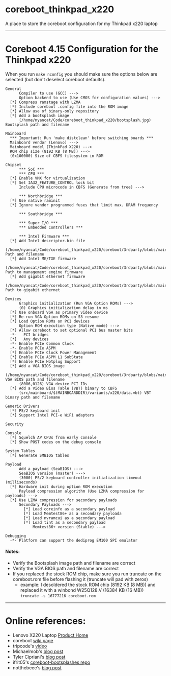 # coreboot_thinkpad_x220
A place to store the coreboot configuration for my Thinkpad x220 laptop

---

# Coreboot 4.15 Configuration for the Thinkpad x220

When you run `make nconfig` you should make sure the options below are selected (but don't deselect coreboot defaults).

```
General
      Compiler to use (GCC) --->
      Option backend to use (Use CMOS for configuration values) --->
  [*] Compress ramstage with LZMA
  [*] Include coreboot .config file into the ROM image
  [*] Allow use of binary-only repository
  [*] Add a bootsplash image
      (/home/nyancat/Code/coreboot_thinkpad_x220/bootsplash.jpg) Bootsplash path and filename

Mainboard
  *** Important: Run 'make distclean' before switching boards ***
  Mainboard vendor (Lenovo) --->
  Mainboard model (ThinkPad X220) --->
  ROM chip size (8192 KB (8 MB)) --->
  (0x100000) Size of CBFS filesystem in ROM

Chipset
      *** SoC ***
      *** CPU ***
  [*] Enable VMX for virtualization
  [*] Set IA32_FEATURE_CONTROL lock bit
      Include CPU microcode in CBFS (Generate from tree) --->

      *** Northbridge ***
  [*] Use native raminit
  [*] Ignore vendor programmed fuses that limit max. DRAM frequency

      *** Southbridge ***

      *** Super I/O ***
      *** Embedded Controllers ***

      *** Intel Firmware ***
  [*] Add Intel descriptor.bin file
      (/home/nyancat/Code/coreboot_thinkpad_x220/coreboot/3rdparty/blobs/mainboard/$(MAINBOARDDIR)/descriptor.bin) Path and filename
  [*] Add Intel ME/TXE firmware
      (/home/nyancat/Code/coreboot_thinkpad_x220/coreboot/3rdparty/blobs/mainboard/$(MAINBOARDDIR)/me.bin) Path to management engine firmware
  [*] Add gigabit ethernet firmware
      (/home/nyancat/Code/coreboot_thinkpad_x220/coreboot/3rdparty/blobs/mainboard/$(MAINBOARDDIR)/gbe.bin) Path to gigabit ethernet

Devices
      Graphics initialization (Run VGA Option ROMs) --->
      (0) Graphics initialization delay in ms
  [*] Use onboard VGA as primary video device
  [*] Re-run VGA Option ROMs on S3 resume
  [*] Load Option ROMs on PCI devices
      Option ROM execution type (Native mode) --->
  [*] Allow coreboot to set optional PCI bus master bits
  -*-   PCI bridges
  [*]   Any devices
  -*- Enable PCIe Common Clock
  -*- Enable PCIe ASPM
  [*] Enable PCIe Clock Power Management
  [*] Enable PCIe ASPM L1 SubState
  [*] Enable PCIe Hotplug Support
  [*] Add a VGA BIOS image
      (/home/nyancat/Code/coreboot_thinkpad_x220/coreboot/3rdparty/blobs/mainboard/$(MAINBOARDDIR)/vgabios.bin) VGA BIOS path and filename
      (8086,0126) VGA device PCI IDs
  [*] Add a Video Bios Table (VBT) binary to CBFS
      (src/mainboard/$(MAINBOARDDIR)/variants/x220/data.vbt) VBT binary path and filename

Generic Drivers
  [*] PS/2 keyboard init
  [*] Support Intel PCI-e WiFi adapters

Security

Console
  [*] Squelch AP CPUs from early console
  [*] Show POST codes on the debug console

System Tables
  [*] Generate SMBIOS tables

Payload
      Add a payload (SeaBIOS) --->
      SeaBIOS version (master) --->
      (3000) PS/2 keyboard controller initialization timeout (milliseconds)
  [*] Hardware init during option ROM execution
      Payload compression algorithm (Use LZMA compression for payloads) --->
  [*] Use LZMA compression for secondary payloads
      Secondary Payloads --->
        [*] Load coreinfo as a secondary payload
        [*] Load Memtest86+ as a secondary payloada
        [*] Load nvramcui as a secondary payload
        [*] Load tint as a secondary payload
            Memtest86+ version (Stable) --->

Debugging
  -*- Platform can support the dediprog EM100 SPI emulator

```

#### Notes:
- Verify the Bootsplash image path and filename are correct
- Verify the VGA BIOS path and filename are correct
- If you replaced the stock ROM chip, make sure you run truncate on the coreboot.rom file before flashing it (truncate will pad with zeros)
    - example: I desoldered the stock ROM chip (8192 KB (8 MB)) and replaced it with a winbond W25Q128.V (16384 KB (16 MB)) \
    `truncate -s 16777216 coreboot.rom`

---

# Online references:
- Lenovo X220 Laptop [Product Home](https://pcsupport.lenovo.com/us/en/products/laptops-and-netbooks/thinkpad-x-series-laptops/thinkpad-x220/)
- coreboot [wiki page](https://www.coreboot.org/Board:lenovo/x220)
- tripcode's [video](https://www.youtube.com/watch?v=ExQKOtZhLBM)
- Michaelmob's [blog post](https://michaelmob.com/post/coreboot-thinkpad-x220/)
- Tyler Cipriani's [blog post](https://tylercipriani.com/blog/2016/11/13/coreboot-on-the-thinkpad-x220-with-a-raspberry-pi/)
- ifrit05's [coreboot-bootsplashes repo](https://github.com/ifrit05/coreboot-bootsplashes)
- notthebeee's [blog post](https://notthebe.ee/revertcoreboot.html)

